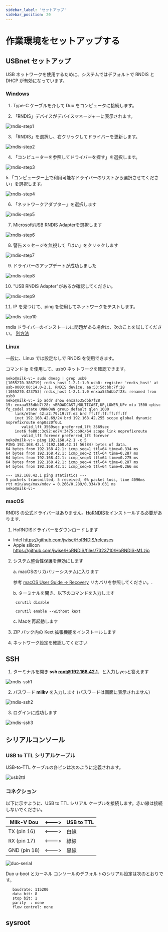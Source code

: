 ```yaml
---
sidebar_label: 'セットアップ'
sidebar_position: 20
---
```


# 作業環境をセットアップする

## USBnet セットアップ

USB ネットワークを使用するために、システムではデフォルトで RNDIS と DHCP が有効になっています。
### Windows

1. Type-C ケーブルを介して Duo をコンピュータに接続します。

2. 「RNDIS」デバイスがデバイスマネージャーに表示されます。

![rndis-step1](/docs/duo/rndis-step1.png)

3. 「RNDIS」を選択し、右クリックしてドライバーを更新します。

![rndis-step2](/docs/duo/rndis-step2.png)

4. 「コンピューターを参照してドライバーを探す」を選択します。

![rndis-step3](/docs/duo/rndis-step3.png)

5.「コンピューター上で利用可能なドライバーのリストから選択させてください」を選択します。

![rndis-step4](/docs/duo/rndis-step4.png)

6. 「ネットワークアダプター」を選択します

![rndis-step5](/docs/duo/rndis-step5.png)

7. Microsoft/USB RNDIS Adapterを選択します

![rndis-step6](/docs/duo/rndis-step6.png)

8. 警告メッセージを無視して「はい」をクリックします

![rndis-step7](/docs/duo/rndis-step7.png)

9. ドライバーのアップデートが成功しました

![rndis-step8](/docs/duo/rndis-step8.png)

10. "USB RNDIS Adapter"があるか確認してください。

![rndis-step9](/docs/duo/rndis-step9.png)

11. IP を見つけて、ping を使用してネットワークをテストします。

![rndis-step10](/docs/duo/rndis-step10.png)

rndis ドライバーのインストールに問題がある場合は、次のことを試してください。
[別方法](https://milkv.io/docs/duo/getting-started/windows-rndis-dirver)

### Linux

一般に、Linux では設定なしで RNDIS を使用できます。

コマンド ip を使用して、usb0 ネットワークを確認できます。

```
neko@milk-v:~ sudo dmesg | grep usb0
[1055270.386719] rndis_host 1-2.1:1.0 usb0: register 'rndis_host' at usb-0000:00:14.0-2.1, RNDIS device, aa:53:5d:bb:7f:28
[1055270.423753] rndis_host 1-2.1:1.0 enxaa535dbb7f28: renamed from usb0
neko@milk-v:~ ip addr show enxaa535dbb7f28
15: enxaa535dbb7f28: <BROADCAST,MULTICAST,UP,LOWER_UP> mtu 1500 qdisc fq_codel state UNKNOWN group default qlen 1000
    link/ether 42:a2:79:19:7f:e3 brd ff:ff:ff:ff:ff:ff
    inet 192.168.42.69/24 brd 192.168.42.255 scope global dynamic noprefixroute enp0s20f0u1
       valid_lft 3569sec preferred_lft 3569sec
    inet6 fe80::3c92:ed74:3475:cb9c/64 scope link noprefixroute
       valid_lft forever preferred_lft forever
neko@milk-v:~ ping 192.168.42.1 -c 5
PING 192.168.42.1 (192.168.42.1) 56(84) bytes of data.
64 bytes from 192.168.42.1: icmp_seq=1 ttl=64 time=0.334 ms
64 bytes from 192.168.42.1: icmp_seq=2 ttl=64 time=0.287 ms
64 bytes from 192.168.42.1: icmp_seq=3 ttl=64 time=0.275 ms
64 bytes from 192.168.42.1: icmp_seq=4 ttl=64 time=0.287 ms
64 bytes from 192.168.42.1: icmp_seq=5 ttl=64 time=0.266 ms

--- 192.168.42.1 ping statistics ---
5 packets transmitted, 5 received, 0% packet loss, time 4096ms
rtt min/avg/max/mdev = 0.266/0.289/0.334/0.031 ms
neko@milk-v:~ 
```

### macOS

RNDIS の公式ドライバーはありません。[HoRNDIS](https://joshuawise.com/horndis)をインストールする必要があります.

1. HoRNDISドライバーをダウンロードします
  - Intel https://github.com/jwise/HoRNDIS/releases
  - Apple silicon https://github.com/jwise/HoRNDIS/files/7323710/HoRNDIS-M1.zip

2. システム整合性保護を無効にします

    a. macOSのリカバリーシステムに入ります

    参考 [macOS User Guide -> Recovery](https://support.apple.com/en-hk/guide/mac-help/mchl338cf9a8/mac) リカバリを参照してください。.

    b. ターミナルを開き、以下のコマンドを入力します

   ```
    csrutil disable

    csrutil enable --without kext
   ```

    c. Macを再起動します

3. ZIP パック内の Kext 拡張機能をインストールします

4. ネットワーク設定を確認してください

## SSH

1. ターミナルを開き **ssh root@192.168.42.1**、と入力しyesと答えます

![rndis-ssh1](/docs/duo/rndis-ssh1.png)

2. パスワード  **milkv** を入力します (パスワードは画面に表示されません)

![rndis-ssh2](/docs/duo/rndis-ssh2.png)

3. ログインに成功します

![rndis-ssh3](/docs/duo/rndis-ssh3.png)


## シリアルコンソール

### USB to TTL シリアルケーブル

USB-to-TTL ケーブルの各ピンは次のように定義されます。

![usb2ttl](/docs/duo/usb2ttl.jpg)

### コネクション

以下に示すように、USB to TTL シリアル ケーブルを接続します。赤い線は接続しないでください。


| Milk-V Dou   | <---> | USB to TTL |
| ------------ | ----- | ---------- |
| TX (pin 16)  | <---> | 白線 |
| RX (pin 17)  | <---> | 緑線 |
| GND (pin 18) | <---> | 黒線 |


![duo-serial](/docs/duo/duo-serial.jpg)

Duo u-boot とカーネル コンソールのデフォルトのシリアル設定は次のとおりです。

```
   baudrate: 115200
   data bit: 8
   stop bit: 1
   parity  : none
   flow control: none
```

## sysroot

